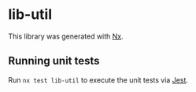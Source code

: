 # lib-util

This library was generated with [Nx](https://nx.dev).

## Running unit tests

Run `nx test lib-util` to execute the unit tests via [Jest](https://jestjs.io).
